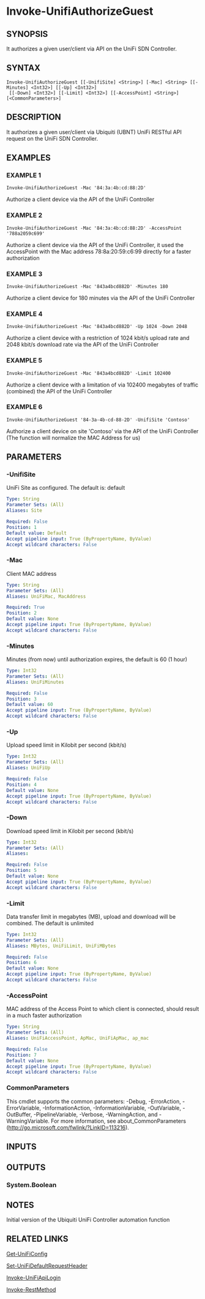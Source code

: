﻿---
external help file: UniFiTooling-help.xml
HelpVersion: 1.1.0
Locale: en-US
Module Guid: 7fff91a0-02eb-4df2-84d5-c7d3cd7f7a5d
Module Name: UniFiTooling
online version: https://github.com/Enatec/UniFiTooling/raw/master/docs/Invoke-UnifiAuthorizeGuest.md
schema: 2.0.0
---

# Invoke-UnifiAuthorizeGuest

## SYNOPSIS
It authorizes a given user/client via API on the UniFi SDN Controller.

## SYNTAX

```
Invoke-UnifiAuthorizeGuest [[-UnifiSite] <String>] [-Mac] <String> [[-Minutes] <Int32>] [[-Up] <Int32>]
 [[-Down] <Int32>] [[-Limit] <Int32>] [[-AccessPoint] <String>] [<CommonParameters>]
```

## DESCRIPTION
It authorizes a given user/client via Ubiquiti (UBNT) UniFi RESTful API request on the UniFi SDN Controller.

## EXAMPLES

### EXAMPLE 1
```
Invoke-UnifiAuthorizeGuest -Mac '84:3a:4b:cd:88:2D'
```

Authorize a client device via the API of the UniFi Controller

### EXAMPLE 2
```
Invoke-UnifiAuthorizeGuest -Mac '84:3a:4b:cd:88:2D' -AccessPoint '788a2059c699'
```

Authorize a client device via the API of the UniFi Controller, it used the AccessPoint with the Mac address 78:8a:20:59:c6:99 directly for a faster authorization

### EXAMPLE 3
```
Invoke-UnifiAuthorizeGuest -Mac '843a4bcd882D' -Minutes 180
```

Authorize a client device for 180 minutes via the API of the UniFi Controller

### EXAMPLE 4
```
Invoke-UnifiAuthorizeGuest -Mac '843a4bcd882D' -Up 1024 -Down 2048
```

Authorize a client device with a restriction of 1024 kbit/s upload rate and 2048 kbit/s download rate via the API of the UniFi Controller

### EXAMPLE 5
```
Invoke-UnifiAuthorizeGuest -Mac '843a4bcd882D' -Limit 102400
```

Authorize a client device with a limitation of  via 102400 megabytes of traffic (combined) the API of the UniFi Controller

### EXAMPLE 6
```
Invoke-UnifiAuthorizeGuest '84-3a-4b-cd-88-2D' -UnifiSite 'Contoso'
```

Authorize a client device on site 'Contoso' via the API of the UniFi Controller (The function will normalize the MAC Address for us)

## PARAMETERS

### -UnifiSite
UniFi Site as configured.
The default is: default

```yaml
Type: String
Parameter Sets: (All)
Aliases: Site

Required: False
Position: 1
Default value: Default
Accept pipeline input: True (ByPropertyName, ByValue)
Accept wildcard characters: False
```

### -Mac
Client MAC address

```yaml
Type: String
Parameter Sets: (All)
Aliases: UniFiMac, MacAddress

Required: True
Position: 2
Default value: None
Accept pipeline input: True (ByPropertyName, ByValue)
Accept wildcard characters: False
```

### -Minutes
Minutes (from now) until authorization expires, the default is 60 (1 hour)

```yaml
Type: Int32
Parameter Sets: (All)
Aliases: UniFiMinutes

Required: False
Position: 3
Default value: 60
Accept pipeline input: True (ByPropertyName, ByValue)
Accept wildcard characters: False
```

### -Up
Upload speed limit in Kilobit per second (kbit/s)

```yaml
Type: Int32
Parameter Sets: (All)
Aliases: UniFiUp

Required: False
Position: 4
Default value: None
Accept pipeline input: True (ByPropertyName, ByValue)
Accept wildcard characters: False
```

### -Down
Download speed limit in Kilobit per second (kbit/s)

```yaml
Type: Int32
Parameter Sets: (All)
Aliases:

Required: False
Position: 5
Default value: None
Accept pipeline input: True (ByPropertyName, ByValue)
Accept wildcard characters: False
```

### -Limit
Data transfer limit in megabytes (MB), upload and download will be combined.
The default is unlimited

```yaml
Type: Int32
Parameter Sets: (All)
Aliases: MBytes, UniFiLimit, UniFiMBytes

Required: False
Position: 6
Default value: None
Accept pipeline input: True (ByPropertyName, ByValue)
Accept wildcard characters: False
```

### -AccessPoint
MAC address of the Access Point to which client is connected, should result in a much faster authorization

```yaml
Type: String
Parameter Sets: (All)
Aliases: UniFiAccessPoint, ApMac, UniFiApMac, ap_mac

Required: False
Position: 7
Default value: None
Accept pipeline input: True (ByPropertyName, ByValue)
Accept wildcard characters: False
```

### CommonParameters
This cmdlet supports the common parameters: -Debug, -ErrorAction, -ErrorVariable, -InformationAction, -InformationVariable, -OutVariable, -OutBuffer, -PipelineVariable, -Verbose, -WarningAction, and -WarningVariable.
For more information, see about_CommonParameters (http://go.microsoft.com/fwlink/?LinkID=113216).

## INPUTS

## OUTPUTS

### System.Boolean
## NOTES
Initial version of the Ubiquiti UniFi Controller automation function

## RELATED LINKS

[Get-UniFiConfig]()

[Set-UniFiDefaultRequestHeader]()

[Invoke-UniFiApiLogin]()

[Invoke-RestMethod]()

